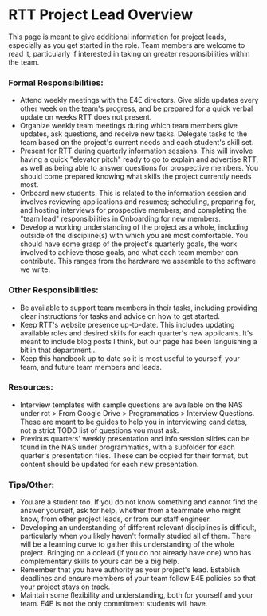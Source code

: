 # RTT Project Lead Overview
This page is meant to give additional information for project leads, especially as you get started in the role. Team members are welcome to read it, particularly if interested in taking on greater responsibilities within the team.

### Formal Responsibilities:
- Attend weekly meetings with the E4E directors. Give slide updates every other week on the team's progress, and be prepared for a quick verbal update on weeks RTT does not present.
- Organize weekly team meetings during which team members give updates, ask questions, and receive new tasks. Delegate tasks to the team based on the project's current needs and each student's skill set.
- Present for RTT during quarterly information sessions. This will involve having a quick "elevator pitch" ready to go to explain and advertise RTT, as well as being able to answer questions for prospective members. You should come prepared knowing what skills the project currently needs most.
- Onboard new students. This is related to the information session and involves reviewing applications and resumes; scheduling, preparing for, and hosting interviews for prospective members; and completing the "team lead" responsibilities in Onboarding for new members.
- Develop a working understanding of the project as a whole, including outside of the discipline(s) with which you are most comfortable. You should have some grasp of the project's quarterly goals, the work involved to achieve those goals, and what each team member can contribute. This ranges from the hardware we assemble to the software we write.

### Other Responsibilities:
- Be available to support team members in their tasks, including providing clear instructions for tasks and advice on how to get started.
- Keep RTT's website presence up-to-date. This includes updating available roles and desired skills for each quarter's new applicants. It's meant to include blog posts I think, but our page has been languishing a bit in that department…
- Keep this handbook up to date so it is most useful to yourself, your team, and future team members and leads.

### Resources:
- Interview templates with sample questions are available on the NAS under rct > From Google Drive > Programmatics > Interview Questions. These are meant to be guides to help you in interviewing candidates, not a strict TODO list of questions you must ask.
- Previous quarters' weekly presentation and info session slides can be found in the NAS under programmatics, with a subfolder for each quarter's presentation files. These can be copied for their format, but content should be updated for each new presentation.

### Tips/Other:
- You are a student too. If you do not know something and cannot find the answer yourself, ask for help, whether from a teammate who might know, from other project leads, or from our staff engineer.
- Developing an understanding of different relevant disciplines is difficult, particularly when you likely haven't formally studied all of them. There will be a learning curve to gather this understanding of the whole project. Bringing on a colead (if you do not already have one) who has complementary skills to yours can be a big help.
- Remember that you have authority as your project's lead. Establish deadlines and ensure members of your team follow E4E policies so that your project stays on track.
- Maintain some flexibility and understanding, both for yourself and your team. E4E is not the only commitment students will have.
